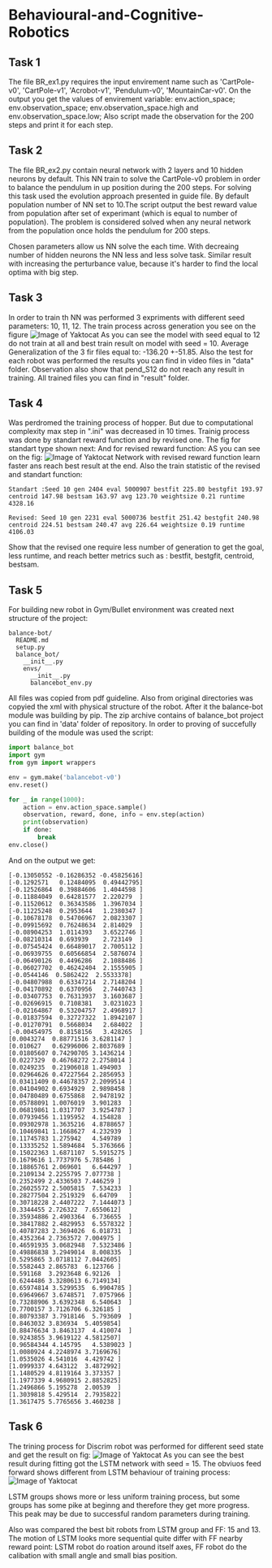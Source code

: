 # Behavioural-and-Cognitive-Robotics

## Task 1
The file BR_ex1.py requires the input envirement name such as 'CartPole-v0', 'CartPole-v1', 'Acrobot-v1', 'Pendulum-v0', 'MountainCar-v0'.
On the output you get the values of envirement variable:
env.action_space;
env.observation_space;
env.observation_space.high and env.observation_space.low;
Also script made the observation for the 200 steps and print it for each step.

## Task 2
The file BR_ex2.py contain neural network with 2 layers and 10 hidden neurons by default. This NN train to solve the CartPole-v0
problem in order to balance the pendulum in up position during the 200 steps. For solving this task used the evolution approach 
presented in guide file. By default population number of NN set to 10.The script output the best reward value from population 
after set of experimant (which is equal to number of population).
The problem is considered solved when any neural network from the population once holds the pendulum for 200 steps.

Chosen parameters allow us NN solve the each time. With decreaing number of hidden neurons the NN less and less 
solve task. Similar result with increasing the perturbance value, because it's harder to find the local optima with big step.

## Task 3
In order to train th NN was performed 3 expriments with different seed parameters: 10, 11, 12.
The train process across generation you see on the figure 
![Image of Yaktocat](https://github.com/rassabin/Behavioural-and-Cognitive-Robotics/blob/master/data/figure_1.png)
As you can see the model with seed equal to 12 do not train at all and best train result on model with seed = 10.
Average Generalization of the 3 fir files equal to: -136.20 +-51.85.
Also the test for each robot was performed the results you can find in video files in "data" folder. Observation also show that pend_S12 do not reach any result in training. 
All trained files you can find in "result" folder.

## Task 4
Was perdromed the training process of hopper. But due to computational complexity max step in ".ini" was decreased in 10 times.
Trainig process was done by standart reward function and by revised one.
The fig for standart type shown next:
And for revised reward function:
AS you can see on the fig:
![Image of Yaktocat](https://github.com/rassabin/Behavioural-and-Cognitive-Robotics/blob/master/data/S10_hooper_RS.png)
Network with revised reward function learn faster ans reach best result at the end.
Also the train statistic of the revised and standart function:
```
Standart :Seed 10 gen 2404 eval 5000907 bestfit 225.80 bestgfit 193.97 centroid 147.98 bestsam 163.97 avg 123.70 weightsize 0.21 runtime 4328.16

Revised: Seed 10 gen 2231 eval 5000736 bestfit 251.42 bestgfit 240.98 centroid 224.51 bestsam 240.47 avg 226.64 weightsize 0.19 runtime 4106.03

```
Show that the revised one require less number of generation to get the goal, less runtime, and reach better metrics such as :
bestfit, bestgfit, centroid, bestsam.

## Task 5
For building new robot in Gym/Bullet environment was created next structure of the project:
```
balance-bot/
  README.md
  setup.py
  balance_bot/
    __init__.py
    envs/
      __init__.py
      balancebot_env.py
```

All files was copied from pdf guideline. Also from original directories was copyied the xml with physical structure of the robot. 
After it the balance-bot module was building by pip. The zip archive contains of balance_bot project you can find in 'data' folder of repository.
In order to proving of succefully building of the module was used the script:
```python
import balance_bot
import gym
from gym import wrappers

env = gym.make('balancebot-v0')
env.reset()

for _ in range(1000):
    action = env.action_space.sample()
    observation, reward, done, info = env.step(action)
    print(observation)
    if done:
        break
env.close()
```

And on the output we get:
```
[-0.13050552 -0.16286352 -0.45825616]
[-0.1292571   0.12484095  0.49442795]
[-0.12526864  0.39884606  1.4044598 ]
[-0.11884049  0.64281577  2.220279  ]
[-0.11520612  0.36343586  1.3967034 ]
[-0.11225248  0.2953644   1.2380347 ]
[-0.10678178  0.54706967  2.0823307 ]
[-0.09915692  0.76248634  2.814029  ]
[-0.08904253  1.0114393   3.6522746 ]
[-0.08210314  0.693939    2.723149  ]
[-0.07545424  0.66489017  2.7005112 ]
[-0.06939755  0.60566854  2.5876074 ]
[-0.06490126  0.4496286   2.1088486 ]
[-0.06027702  0.46242404  2.1555905 ]
[-0.0544146  0.5862422  2.5533378]
[-0.04807988  0.63347214  2.7148204 ]
[-0.04170892  0.6370956   2.7440743 ]
[-0.03407753  0.76313937  3.1603687 ]
[-0.02696915  0.7108381   3.0231023 ]
[-0.02164867  0.53204757  2.4968917 ]
[-0.01837594  0.32727322  1.8942107 ]
[-0.01270791  0.5668034   2.684022  ]
[-0.00454975  0.8158156   3.428265  ]
[0.0043274  0.88771516 3.6281147 ]
[0.010627   0.62996006 2.8037689 ]
[0.01805607 0.74290705 3.1436214 ]
[0.0227329  0.46768272 2.2758014 ]
[0.0249235  0.21906018 1.494903  ]
[0.02964626 0.47227564 2.2856953 ]
[0.03411409 0.44678357 2.2099514 ]
[0.04104902 0.6934929  2.9898458 ]
[0.04780489 0.6755868  2.9478192 ]
[0.05788091 1.0076019  3.901283  ]
[0.06819861 1.0317707  3.9254787 ]
[0.07939456 1.1195952  4.154828  ]
[0.09302978 1.3635216  4.8788657 ]
[0.10469841 1.1668627  4.232939  ]
[0.11745783 1.275942   4.549789  ]
[0.13335252 1.5894684  5.3763666 ]
[0.15022363 1.6871107  5.5915275 ]
[0.1679616 1.7737976 5.785486 ]
[0.18865761 2.069601   6.644297  ]
[0.2109134 2.2255795 7.077738 ]
[0.2352499 2.4336503 7.446259 ]
[0.26025572 2.5005815  7.534233  ]
[0.28277504 2.2519329  6.64709   ]
[0.30718228 2.4407222  7.1444073 ]
[0.3344455 2.726322  7.6550612]
[0.35934886 2.4903364  6.736655  ]
[0.38417882 2.4829953  6.5578322 ]
[0.40787283 2.3694026  6.018731  ]
[0.4352364 2.7363572 7.004975 ]
[0.46591935 3.0682948  7.5323486 ]
[0.49886838 3.2949014  8.008335  ]
[0.5295865 3.0718112 7.0442605]
[0.5582443 2.865783  6.123766 ]
[0.591168  3.2923648 6.92126  ]
[0.6244486 3.3280613 6.7149134]
[0.65974814 3.5299535  6.9904785 ]
[0.69649667 3.6748571  7.0757966 ]
[0.73288906 3.6392348  6.540643  ]
[0.7700157 3.7126706 6.326185 ]
[0.80793387 3.7918146  5.793609  ]
[0.8463032 3.836934  5.4059854]
[0.88476634 3.8463137  4.410074  ]
[0.9243855 3.9619122 4.5812507]
[0.96584344 4.145795   4.5389023 ]
[1.0080924 4.2248974 3.7169676]
[1.0535026 4.541016  4.429742 ]
[1.0999337 4.643122  3.4872992]
[1.1480529 4.8119164 3.373357 ]
[1.1977339 4.9680915 2.8852825]
[1.2496866 5.195278  2.00539  ]
[1.3039818 5.429514  2.7935822]
[1.3617475 5.7765656 3.460238 ]
```
## Task 6
The trining process for Discrim robot was performed for different seed state and get the result on fig:
![Image of Yaktocat](https://github.com/rassabin/Behavioural-and-Cognitive-Robotics/blob/master/data/lstm_s10_19.png)
As you can see the best result during fitting got the LSTM network with seed = 15.
The obviuos feed forward shows different from LSTM behaviour of training process:
![Image of Yaktocat](https://github.com/rassabin/Behavioural-and-Cognitive-Robotics/blob/master/data/ff_s10_19.png)

LSTM groups shows more or less uniform training process, but some groups has some pike at beginng and therefore they get more progress. This peak may be due to successful random parameters during training. 

Also was compared the best bit robots from LSTM group and FF: 15 and 13.
The motion of LSTM looks more sequential quite differ with FF nearby reward point: LSTM robot do roation around itself axes, FF robot do the calibation with small angle and small bias position. 
